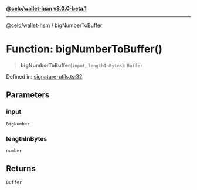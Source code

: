 [**@celo/wallet-hsm v8.0.0-beta.1**](../README.md)

***

[@celo/wallet-hsm](../README.md) / bigNumberToBuffer

# Function: bigNumberToBuffer()

> **bigNumberToBuffer**(`input`, `lengthInBytes`): `Buffer`

Defined in: [signature-utils.ts:32](https://github.com/celo-org/developer-tooling/blob/master/packages/sdk/wallets/wallet-hsm/src/signature-utils.ts#L32)

## Parameters

### input

`BigNumber`

### lengthInBytes

`number`

## Returns

`Buffer`
